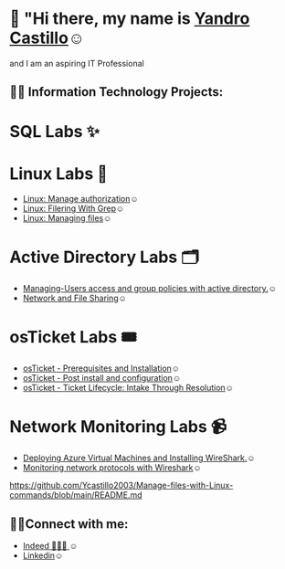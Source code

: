 # 👋 "Hi there, my name is <a href="https://www.linkedin.com/in/yandro-castillo-4a8908239/">Yandro Castillo</a>☺</h1>  and I am an aspiring IT Professional


<h2>👨‍💻 Information Technology Projects:</h2>

 # SQL Labs ✨



 # Linux Labs 🐧
- <a href="https://github.com/Ycastillo2003/Use-Linux-commands-to-manage-file-permissions/blob/main/README.md">Linux: Manage authorization</a>☺</h1>
- <a href="https://github.com/Ycastillo2003/Filtering-With-Grep">Linux: Filering With Grep</a>☺</h1>
- <a href="https://github.com/Ycastillo2003/Manage-files-with-Linux-commands/blob/main/README.md">Linux: Managing files</a>☺</h1>
 
 
 # Active Directory Labs 🗂️
- <a href="https://github.com/Ycastillo2003/Managing-Users-access-and-group-policies-with-active-directory.">Managing-Users access and group policies with active directory.</a>☺</h1>
- <a href="https://github.com/Ycastillo2003/Network-and-File-Sharing-/blob/main/README.md">Network and File Sharing</a>☺</h1>

 # osTicket Labs 🎟️
- <a href="https://github.com/Ycastillo2003/Os-ticket-installation-and-prerequesites./blob/main/README.md">osTicket - Prerequisites and Installation</a>☺</h1>
- <a href="https://github.com/Ycastillo2003/osTicket-Post-installation-and-configuration-/blob/main/README.md">osTicket - Post install and configuration</a>☺</h1>
- <a href="https://github.com/Ycastillo2003/osTicket-Working-Ticket-Lifecycles/blob/main/README.md">osTicket - Ticket Lifecycle: Intake Through Resolution</a>☺</h1>


# Network Monitoring Labs 📹
- <a href="https://github.com/Ycastillo2003/Monitoring-Network-Activities">Deploying Azure Virtual Machines and Installing WireShark.</a>☺</h1>
- <a href="https://github.com/Ycastillo2003/Monitoring-network-protocols-with-Wireshark./blob/main/README.md">Monitoring network protocols with Wireshark</a>☺</h1>




https://github.com/Ycastillo2003/Manage-files-with-Linux-commands/blob/main/README.md








<h2>🤳🏾Connect with me:</h2>

- <a href="https://profile.indeed.com/p/yandroc-r5clrsz">Indeed 👨🏿‍💼 </a>☺</h1>
- <a href="https://www.linkedin.com/in/yandro-castillo-4a8908239/">Linkedin</a>☺</h1>
